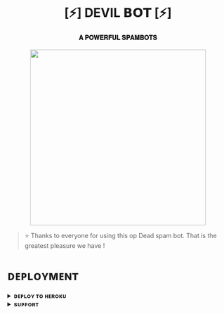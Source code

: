 <h1 align="center"><b>[⚡]  DEVIL 𝗕𝗢𝗧  [⚡]</b></h1>

<h4 align="center"> 𝐀 𝐏𝐎𝐖𝐄𝐑𝐅𝐔𝐋 𝐒𝐏𝐀𝐌𝐁𝐎𝐓𝐒</h4>

<p align="center"><a href="https://t.me/Sits_innocent_boy_2926"><img src="https://graph.org/file/eb514f6d4b35027f8fe0b.jpg" width="400"></a></p>


> ⭐️ Thanks to everyone for using this op Dead spam bot. That is the greatest pleasure we have !


# ᴅᴇᴘʟᴏʏᴍᴇɴᴛ


<details>
<summary><b>ᴅᴇᴘʟᴏʏ ᴛᴏ ʜᴇʀᴏᴋᴜ</b></summary>
<br>

[![Deploy](https://www.herokucdn.com/deploy/button.svg)](https://dashboard.heroku.com/new?template=https://github.com/nakuldkdhacker0026/AXSPAMBOT)

</details>


<details>
<summary><b>sᴜᴘᴘᴏʀᴛ</b></summary>
<br>

<a href="https://t.me/SAIFHELPGC"><img src="https://img.shields.io/badge/Join-Telegram%20Channel-red.svg?logo=Telegram"></a>

</details>
